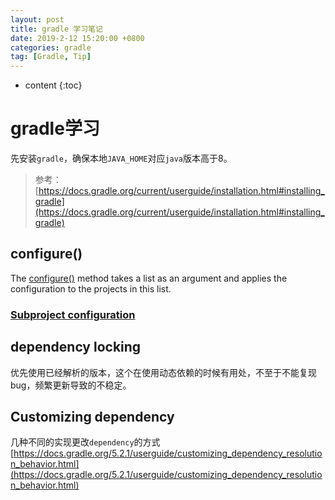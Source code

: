 ```yaml
---
layout: post
title: gradle 学习笔记
date: 2019-2-12 15:20:00 +0800
categories: gradle
tag: [Gradle, Tip]
---
```


* content
{:toc}


gradle学习
=======================================
先安装`gradle`，确保本地`JAVA_HOME`对应`java`版本高于8。  
>参考：[https://docs.gradle.org/current/userguide/installation.html#installing_gradle](https://docs.gradle.org/current/userguide/installation.html#installing_gradle)



## configure()
The [configure()](https://docs.gradle.org/5.2.1/userguide/multi_project_builds.html#ssub:filtering_by_name) method takes a list as an argument and applies the configuration to the projects in this list.  
### [Subproject configuration](https://docs.gradle.org/5.2.1/userguide/multi_project_builds.html#sec:subproject_configuration)


## dependency locking 
优先使用已经解析的版本，这个在使用动态依赖的时候有用处，不至于不能复现bug，频繁更新导致的不稳定。

## Customizing dependency
几种不同的实现更改`dependency`的方式  [https://docs.gradle.org/5.2.1/userguide/customizing_dependency_resolution_behavior.html](https://docs.gradle.org/5.2.1/userguide/customizing_dependency_resolution_behavior.html)